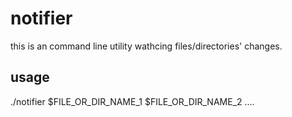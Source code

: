 # notifier


this is an command line utility wathcing files/directories' changes.

## usage
./notifier $FILE_OR_DIR_NAME_1 $FILE_OR_DIR_NAME_2 ....